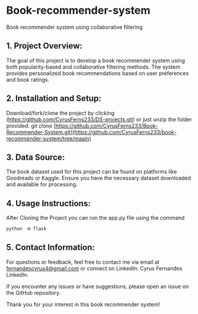 # Book-recommender-system
Book recommender system using collaborative filtering
## 1. Project Overview: 
The goal of this project is to develop a book recommender system using both popularity-based and collaborative filtering methods. The system provides personalized book recommendations based on user preferences and book ratings.
 
## 2. Installation and Setup: 
 Download/fork/clone the project by clicking (https://github.com/CyrusFerns233/DS-projects.git) or just unzip the folder provided.
   git clone [https://github.com/CyrusFerns233/Book-Recommender-System.git](https://github.com/CyrusFerns233/book-recommender-system/tree/maain)

## 3. Data Source:
The book dataset used for this project can be found on platforms like Goodreads or Kaggle. Ensure you have the necessary dataset downloaded and available for processing.

## 4. Usage Instructions:
After Cloning the Project you can run the app.py file using the command 
```python
python -m flask
```

## 5. Contact Information:

For questions or feedback, feel free to contact me via email at fernandescyrus4@gmail.com or connect on LinkedIn: Cyrus Fernandes LinkedIn.

If you encounter any issues or have suggestions, please open an issue on the GitHub repository.

Thank you for your interest in this book recommender system!
